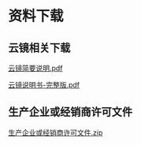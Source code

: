# 资料下载

## 云镜相关下载
<a href="http://mate.58ee.top/yunjing/%E4%BA%91%E9%95%9C%E4%BA%A7%E5%93%81%E7%AE%80%E8%A6%81%E8%AF%B4%E6%98%8E.pdf" target="_blank">云镜简要说明.pdf</a>

<a href="/云镜说明书-完整版.pdf" target="_blank">云镜说明书-完整版.pdf</a>

## 生产企业或经销商许可文件
<a href="mate/生产企业许可证.zip" target="_blank">生产企业或经销商许可文件.zip</a>

